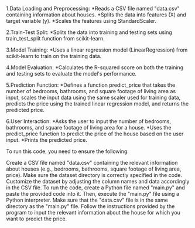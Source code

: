 1.Data Loading and Preprocessing:
  *Reads a CSV file named "data.csv" containing information about houses.
  *Splits the data into features (X) and target variable (y).
  *Scales the features using StandardScaler.

2.Train-Test Split:
  *Splits the data into training and testing sets using train_test_split function from scikit-learn.

3.Model Training:
  *Uses a linear regression model (LinearRegression) from scikit-learn to train on the training data.

4.Model Evaluation:
  *Calculates the R-squared score on both the training and testing sets to evaluate the model's performance.

5.Prediction Function:
  *Defines a function predict_price that takes the number of bedrooms, bathrooms, and square footage of living area as input, scales the input data using the same     scaler used for training data, predicts the price using the trained linear regression model, and returns the predicted price.

6.User Interaction:
  *Asks the user to input the number of bedrooms, bathrooms, and square footage of living area for a house.
  *Uses the predict_price function to predict the price of the house based on the user input.
  *Prints the predicted price.
  
To run this code, you need to ensure the following:

Create a CSV file named "data.csv" containing the relevant information about houses (e.g., bedrooms, bathrooms, square footage of living area, price).
Make sure the dataset directory is correctly specified in the code.
Customize the dataset by adjusting the column names and data accordingly in the CSV file.
To run the code, create a Python file named "main.py" and paste the provided code into it. Then, execute the "main.py" file using a Python interpreter. Make sure that the "data.csv" file is in the same directory as the "main.py" file. Follow the instructions provided by the program to input the relevant information about the house for which you want to predict the price.
